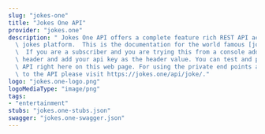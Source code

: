 ```yaml
---
slug: "jokes-one"
title: "Jokes One API"
provider: "jokes.one"
description: " Jokes One API offers a complete feature rich REST API access to its\
  \ jokes platform.  This is the documentation for the world famous [jokes API](https://jokes.one/api/joke/).\
  \  If you are a subscriber and you are trying this from a console add 'X-JokesOne-Api-Secret'\
  \ header and add your api key as the header value. You can test and play with the\
  \ API right here on this web page. For using the private end points and subscribing\
  \ to the API please visit https://jokes.one/api/joke/."
logo: "jokes.one-logo.png"
logoMediaType: "image/png"
tags:
- "entertainment"
stubs: "jokes.one-stubs.json"
swagger: "jokes.one-swagger.json"
---
```

